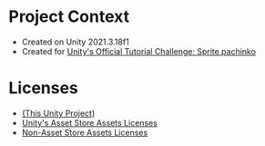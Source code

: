 # Project Context

- Created on Unity 2021.3.18f1
- Created for [Unity's Official Tutorial Challenge: Sprite pachinko](https://learn.unity.com/)

# Licenses

- [(This Unity Project)](https://github.com/dec0de284/unity-project-samples/blob/main/LICENSE)
- [Unity's Asset Store Assets Licenses](https://github.com/dec0de284/unity-project-samples/tree/main/pachinko/Assets/Resources/Asset%20Store/Licenses)
- [Non-Asset Store Assets Licenses](https://github.com/dec0de284/unity-project-samples/blob/main/pachinko/Assets/Non-Asset%20Store%20Assets/README.md)
